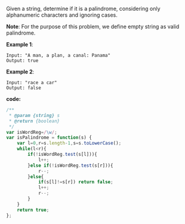 Given a string, determine if it is a palindrome, considering only alphanumeric characters and ignoring cases.

**Note**: For the purpose of this problem, we define empty string as valid palindrome.

**Example 1**:
```
Input: "A man, a plan, a canal: Panama"
Output: true
```

**Example 2**:
```
Input: "race a car"
Output: false
```

**code:**

```js
/**
 * @param {string} s
 * @return {boolean}
 */
var isWordReg=/\w/;
var isPalindrome = function(s) {
    var l=0,r=s.length-1,s=s.toLowerCase();
    while(l<r){
        if(!isWordReg.test(s[l])){
            l++;
        }else if(!isWordReg.test(s[r])){
            r--;
        }else{
            if(s[l]!=s[r]) return false;
            l++;
            r--;
        }
    }
    return true;
};
```